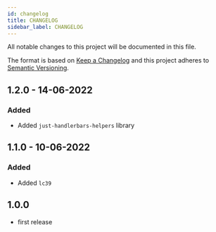 ```yaml
---
id: changelog
title: CHANGELOG
sidebar_label: CHANGELOG
---
```

All notable changes to this project will be documented in this file.

The format is based on [Keep a Changelog](http://keepachangelog.com/en/1.0.0/)
and this project adheres to [Semantic Versioning](http://semver.org/spec/v2.0.0.html).

## 1.2.0 - 14-06-2022

### Added

- Added `just-handlerbars-helpers` library

## 1.1.0 - 10-06-2022

### Added

- Added `lc39`

## 1.0.0

 - first release
